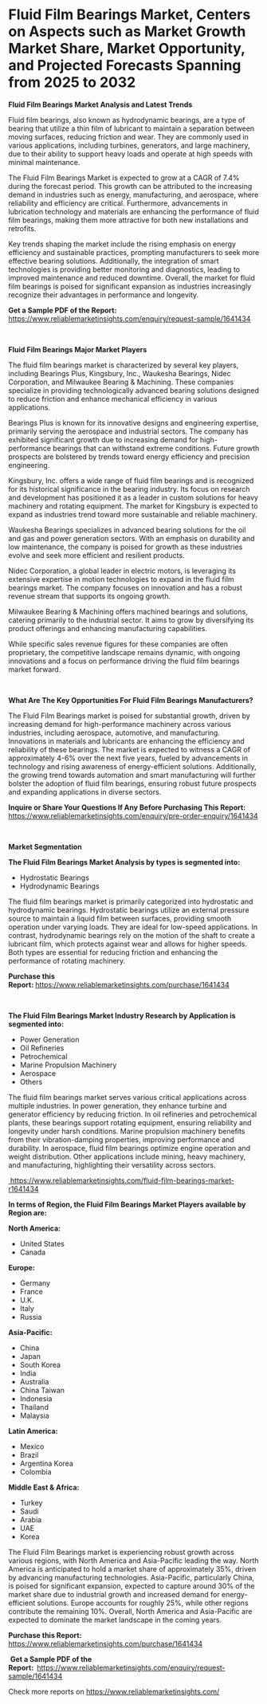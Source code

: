 <p><h1>Fluid Film Bearings Market, Centers on Aspects such as Market Growth Market Share, Market Opportunity, and Projected Forecasts Spanning from 2025 to 2032</h1></p><p><strong>Fluid Film Bearings Market Analysis and Latest Trends</strong></p>
<p><p>Fluid film bearings, also known as hydrodynamic bearings, are a type of bearing that utilize a thin film of lubricant to maintain a separation between moving surfaces, reducing friction and wear. They are commonly used in various applications, including turbines, generators, and large machinery, due to their ability to support heavy loads and operate at high speeds with minimal maintenance.</p><p>The Fluid Film Bearings Market is expected to grow at a CAGR of 7.4% during the forecast period. This growth can be attributed to the increasing demand in industries such as energy, manufacturing, and aerospace, where reliability and efficiency are critical. Furthermore, advancements in lubrication technology and materials are enhancing the performance of fluid film bearings, making them more attractive for both new installations and retrofits.</p><p>Key trends shaping the market include the rising emphasis on energy efficiency and sustainable practices, prompting manufacturers to seek more effective bearing solutions. Additionally, the integration of smart technologies is providing better monitoring and diagnostics, leading to improved maintenance and reduced downtime. Overall, the market for fluid film bearings is poised for significant expansion as industries increasingly recognize their advantages in performance and longevity.</p></p>
<p><strong>Get a Sample PDF of the Report:&nbsp;</strong> <a href="https://www.reliablemarketinsights.com/enquiry/request-sample/1641434?utm_campaign=2033&utm_medium=2&utm_source=Github&utm_content=ia&utm_term=22022025&utm_id=fluid-film-bearings">https://www.reliablemarketinsights.com/enquiry/request-sample/1641434</a></p>
<p>&nbsp;</p>
<p><strong>Fluid Film Bearings Major Market Players</strong></p>
<p><p>The fluid film bearings market is characterized by several key players, including Bearings Plus, Kingsbury, Inc., Waukesha Bearings, Nidec Corporation, and Milwaukee Bearing & Machining. These companies specialize in providing technologically advanced bearing solutions designed to reduce friction and enhance mechanical efficiency in various applications.</p><p>Bearings Plus is known for its innovative designs and engineering expertise, primarily serving the aerospace and industrial sectors. The company has exhibited significant growth due to increasing demand for high-performance bearings that can withstand extreme conditions. Future growth prospects are bolstered by trends toward energy efficiency and precision engineering.</p><p>Kingsbury, Inc. offers a wide range of fluid film bearings and is recognized for its historical significance in the bearing industry. Its focus on research and development has positioned it as a leader in custom solutions for heavy machinery and rotating equipment. The market for Kingsbury is expected to expand as industries trend toward more sustainable and reliable machinery.</p><p>Waukesha Bearings specializes in advanced bearing solutions for the oil and gas and power generation sectors. With an emphasis on durability and low maintenance, the company is poised for growth as these industries evolve and seek more efficient and resilient products.</p><p>Nidec Corporation, a global leader in electric motors, is leveraging its extensive expertise in motion technologies to expand in the fluid film bearings market. The company focuses on innovation and has a robust revenue stream that supports its ongoing growth.</p><p>Milwaukee Bearing & Machining offers machined bearings and solutions, catering primarily to the industrial sector. It aims to grow by diversifying its product offerings and enhancing manufacturing capabilities.</p><p>While specific sales revenue figures for these companies are often proprietary, the competitive landscape remains dynamic, with ongoing innovations and a focus on performance driving the fluid film bearings market forward.</p></p>
<p>&nbsp;</p>
<p><strong>What Are The Key Opportunities For Fluid Film Bearings Manufacturers?</strong></p>
<p><p>The Fluid Film Bearings market is poised for substantial growth, driven by increasing demand for high-performance machinery across various industries, including aerospace, automotive, and manufacturing. Innovations in materials and lubricants are enhancing the efficiency and reliability of these bearings. The market is expected to witness a CAGR of approximately 4-6% over the next five years, fueled by advancements in technology and rising awareness of energy-efficient solutions. Additionally, the growing trend towards automation and smart manufacturing will further bolster the adoption of fluid film bearings, ensuring robust future prospects and expanding applications in diverse sectors.</p></p>
<p><strong>Inquire or Share Your Questions If Any Before Purchasing This Report:</strong> <a href="https://www.reliablemarketinsights.com/enquiry/pre-order-enquiry/1641434?utm_campaign=2033&utm_medium=2&utm_source=Github&utm_content=ia&utm_term=22022025&utm_id=fluid-film-bearings">https://www.reliablemarketinsights.com/enquiry/pre-order-enquiry/1641434</a></p>
<p>&nbsp;</p>
<p><strong>Market Segmentation</strong></p>
<p><strong>The Fluid Film Bearings Market Analysis by types is segmented into:</strong></p>
<p><ul><li>Hydrostatic Bearings</li><li>Hydrodynamic Bearings</li></ul></p>
<p><p>The fluid film bearings market is primarily categorized into hydrostatic and hydrodynamic bearings. Hydrostatic bearings utilize an external pressure source to maintain a liquid film between surfaces, providing smooth operation under varying loads. They are ideal for low-speed applications. In contrast, hydrodynamic bearings rely on the motion of the shaft to create a lubricant film, which protects against wear and allows for higher speeds. Both types are essential for reducing friction and enhancing the performance of rotating machinery.</p></p>
<p><strong>Purchase this Report:&nbsp;</strong><a href="https://www.reliablemarketinsights.com/purchase/1641434?utm_campaign=2033&utm_medium=2&utm_source=Github&utm_content=ia&utm_term=22022025&utm_id=fluid-film-bearings">https://www.reliablemarketinsights.com/purchase/1641434</a></p>
<p>&nbsp;</p>
<p><strong>The Fluid Film Bearings Market Industry Research by Application is segmented into:</strong></p>
<p><ul><li>Power Generation</li><li>Oil Refineries</li><li>Petrochemical</li><li>Marine Propulsion Machinery</li><li>Aerospace</li><li>Others</li></ul></p>
<p><p>The fluid film bearings market serves various critical applications across multiple industries. In power generation, they enhance turbine and generator efficiency by reducing friction. In oil refineries and petrochemical plants, these bearings support rotating equipment, ensuring reliability and longevity under harsh conditions. Marine propulsion machinery benefits from their vibration-damping properties, improving performance and durability. In aerospace, fluid film bearings optimize engine operation and weight distribution. Other applications include mining, heavy machinery, and manufacturing, highlighting their versatility across sectors.</p></p>
<p><a href="https://www.reliablemarketinsights.com/fluid-film-bearings-market-r1641434?utm_campaign=2033&utm_medium=2&utm_source=Github&utm_content=ia&utm_term=22022025&utm_id=fluid-film-bearings">&nbsp;https://www.reliablemarketinsights.com/fluid-film-bearings-market-r1641434</a></p>
<p><strong>In terms of Region, the Fluid Film Bearings Market Players available by Region are:</strong></p>
<p>
    <p> <strong> North America: </strong>
        <ul>
            <li>United States</li>
            <li>Canada</li>
        </ul>
        </p> 
    <p> <strong> Europe: </strong>
        <ul>
            <li>Germany</li>
            <li>France</li>
            <li>U.K.</li>
            <li>Italy</li>
            <li>Russia</li>
        </ul>
        </p> 
    <p> <strong> Asia-Pacific: </strong>
        <ul>
            <li>China</li>
            <li>Japan</li>
            <li>South Korea</li>
            <li>India</li>
            <li>Australia</li>
            <li>China Taiwan</li>
            <li>Indonesia</li>
            <li>Thailand</li>
            <li>Malaysia</li>
        </ul>
        </p> 
    <p> <strong> Latin America: </strong>
        <ul>
            <li>Mexico</li>
            <li>Brazil</li>
            <li>Argentina Korea</li>
            <li>Colombia</li>
        </ul>
        </p> 
    <p> <strong> Middle East & Africa: </strong>
        <ul>
            <li>Turkey</li>
            <li>Saudi</li>
            <li>Arabia</li>
            <li>UAE</li>
            <li>Korea</li>
        </ul>
    </p>
    </p>
<p><p>The Fluid Film Bearings market is experiencing robust growth across various regions, with North America and Asia-Pacific leading the way. North America is anticipated to hold a market share of approximately 35%, driven by advancing manufacturing technologies. Asia-Pacific, particularly China, is poised for significant expansion, expected to capture around 30% of the market share due to industrial growth and increased demand for energy-efficient solutions. Europe accounts for roughly 25%, while other regions contribute the remaining 10%. Overall, North America and Asia-Pacific are expected to dominate the market landscape in the coming years.</p></p>
<p><strong>Purchase this Report: </strong><a href="https://www.reliablemarketinsights.com/purchase/1641434?utm_campaign=2033&utm_medium=2&utm_source=Github&utm_content=ia&utm_term=22022025&utm_id=fluid-film-bearings">https://www.reliablemarketinsights.com/purchase/1641434</a></p>
<p>&nbsp;<strong>Get a Sample PDF of the Report:&nbsp;&nbsp;</strong><a href="https://www.reliablemarketinsights.com/enquiry/request-sample/1641434?utm_campaign=2033&utm_medium=2&utm_source=Github&utm_content=ia&utm_term=22022025&utm_id=fluid-film-bearings">https://www.reliablemarketinsights.com/enquiry/request-sample/1641434</a></p>
<p><strong></strong></p>
<p>Check more reports on <a href="https://www.reliablemarketinsights.com/?utm_campaign=2033&utm_medium=2&utm_source=Github&utm_content=ia&utm_term=22022025&utm_id=fluid-film-bearings">https://www.reliablemarketinsights.com/</a></p>
